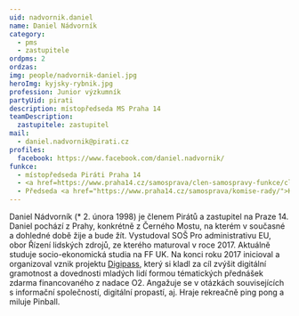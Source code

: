 ```yaml
---
uid: nadvornik.daniel
name: Daniel Nádvorník
category:
  - pms
  - zastupitele
ordpms: 2
ordzas: 
img: people/nadvornik-daniel.jpg
heroImg: kyjsky-rybnik.jpg
profession: Junior výzkumník
partyUid: pirati
description: místopředseda MS Praha 14
teamDescription:
  zastupitele: zastupitel
mail:
  - daniel.nadvornik@pirati.cz
profiles:
  facebook: https://www.facebook.com/daniel.nadvornik/
funkce:
  - místopředseda Piráti Praha 14
  - <a href=https://www.praha14.cz/samosprava/clen-samospravy-funkce/clen-zastupitelstva/">zastupitel</a>
  - Předseda <a href="https://www.praha14.cz/samosprava/komise-rady/">Komise pro Digitalizaci, transparentní a otevřenou radnici</a>
---
```


Daniel Nádvorník (* 2. února 1998) je členem Pirátů a zastupitel na Praze 14. Daniel pochází z Prahy, konkrétně z Černého Mostu, na kterém v současné a dohledné době žije a bude žít.
Vystudoval SOŠ Pro administrativu EU, obor Řízení lidských zdrojů, ze kterého maturoval v roce 2017. Aktuálně studuje socio-ekonomická studia na FF UK.
Na konci roku 2017 inicioval a organizoval vznik projektu [Digipass](http://digipass.cz/), který si kladl za cíl zvýšit digitální gramotnost a dovednosti mladých lidí formou tématických přednášek zdarma financovaného z nadace O2.
Angažuje se v otázkách souvisejících s informační společností, digitální propastí, aj.
Hraje rekreačně ping pong a miluje Pinball.
